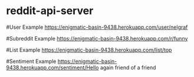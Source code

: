 # reddit-api-server

#User Example
https://enigmatic-basin-9438.herokuapp.com/user/nelgraf

#Subreddit Example
https://enigmatic-basin-9438.herokuapp.com/r/funny

#List Example
https://enigmatic-basin-9438.herokuapp.com/list/top

#Sentiment Example
https://enigmatic-basin-9438.herokuapp.com/sentiment/Hello again friend of a friend
